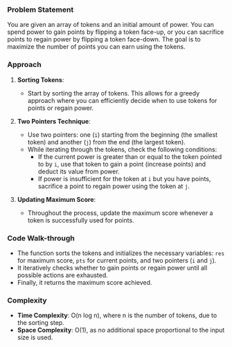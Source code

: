 ### Problem Statement
You are given an array of tokens and an initial amount of power. You can spend power to gain points by flipping a token face-up, or you can sacrifice points to regain power by flipping a token face-down. The goal is to maximize the number of points you can earn using the tokens.

### Approach
1. **Sorting Tokens**:
   - Start by sorting the array of tokens. This allows for a greedy approach where you can efficiently decide when to use tokens for points or regain power.

2. **Two Pointers Technique**:
   - Use two pointers: one (`i`) starting from the beginning (the smallest token) and another (`j`) from the end (the largest token).
   - While iterating through the tokens, check the following conditions:
     - If the current power is greater than or equal to the token pointed to by `i`, use that token to gain a point (increase points) and deduct its value from power.
     - If power is insufficient for the token at `i` but you have points, sacrifice a point to regain power using the token at `j`.

3. **Updating Maximum Score**:
   - Throughout the process, update the maximum score whenever a token is successfully used for points.

### Code Walk-through
- The function sorts the tokens and initializes the necessary variables: `res` for maximum score, `pts` for current points, and two pointers (`i` and `j`).
- It iteratively checks whether to gain points or regain power until all possible actions are exhausted.
- Finally, it returns the maximum score achieved.

### Complexity
- **Time Complexity**: O(n log n), where n is the number of tokens, due to the sorting step.
- **Space Complexity**: O(1), as no additional space proportional to the input size is used.

